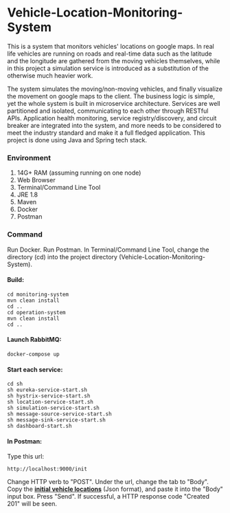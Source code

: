# Vehicle-Location-Monitoring-System
This is a system that monitors vehicles' locations on google maps. In real life vehicles are running on roads and real-time data such as the latitude and the longitude are gathered from the moving vehicles themselves, while in this project a simulation service is introduced as a substitution of the otherwise much heavier work.

The system simulates the moving/non-moving vehicles, and finally visualize the movement on google maps to the client. The business logic is simple, yet the whole system is built in microservice architecture. Services are well partitioned and isolated, communicating to each other through RESTful APIs. Application health monitoring, service registry/discovery, and circuit breaker are integrated into the system, and more needs to be considered to meet the industry standard and make it a full fledged application. This project is done using Java and Spring tech stack.
### Environment
1. 14G+ RAM (assuming running on one node)
2. Web Browser
3. Terminal/Command Line Tool
4. JRE 1.8
5. Maven
6. Docker
7. Postman
### Command
Run Docker. Run Postman. In Terminal/Command Line Tool, change the directory (cd) into the project directory (Vehicle-Location-Monitoring-System).
#### Build:

    cd monitoring-system
    mvn clean install
    cd ..
    cd operation-system
    mvn clean install
    cd ..

#### Launch RabbitMQ:

    docker-compose up
    
#### Start each service:

    cd sh
    sh eureka-service-start.sh
    sh hystrix-service-start.sh
    sh location-service-start.sh
    sh simulation-service-start.sh
    sh message-source-service-start.sh
    sh message-sink-service-start.sh
    sh dashboard-start.sh
    
#### In Postman:
Type this url:

    http://localhost:9000/init
    
Change HTTP verb to "POST". Under the url, change the tab to "Body". Copy the [**initial vehicle locations**](../master/location-service/location.json) (Json format), and paste it into the "Body" input box. Press "Send". If successful, a HTTP response code "Created 201" will be seen.
